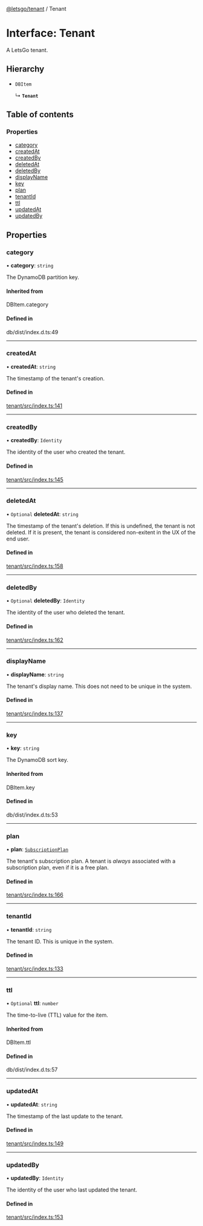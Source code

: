 [@letsgo/tenant](../README.md) / Tenant

# Interface: Tenant

A LetsGo tenant.

## Hierarchy

- `DBItem`

  ↳ **`Tenant`**

## Table of contents

### Properties

- [category](Tenant.md#category)
- [createdAt](Tenant.md#createdat)
- [createdBy](Tenant.md#createdby)
- [deletedAt](Tenant.md#deletedat)
- [deletedBy](Tenant.md#deletedby)
- [displayName](Tenant.md#displayname)
- [key](Tenant.md#key)
- [plan](Tenant.md#plan)
- [tenantId](Tenant.md#tenantid)
- [ttl](Tenant.md#ttl)
- [updatedAt](Tenant.md#updatedat)
- [updatedBy](Tenant.md#updatedby)

## Properties

### category

• **category**: `string`

The DynamoDB partition key.

#### Inherited from

DBItem.category

#### Defined in

db/dist/index.d.ts:49

___

### createdAt

• **createdAt**: `string`

The timestamp of the tenant's creation.

#### Defined in

[tenant/src/index.ts:141](https://github.com/47chapters/letsgo/blob/5310a6f/packages/tenant/src/index.ts#L141)

___

### createdBy

• **createdBy**: `Identity`

The identity of the user who created the tenant.

#### Defined in

[tenant/src/index.ts:145](https://github.com/47chapters/letsgo/blob/5310a6f/packages/tenant/src/index.ts#L145)

___

### deletedAt

• `Optional` **deletedAt**: `string`

The timestamp of the tenant's deletion. If this is undefined, the tenant is not deleted. If it is present,
the tenant is considered non-exitent in the UX of the end user.

#### Defined in

[tenant/src/index.ts:158](https://github.com/47chapters/letsgo/blob/5310a6f/packages/tenant/src/index.ts#L158)

___

### deletedBy

• `Optional` **deletedBy**: `Identity`

The identity of the user who deleted the tenant.

#### Defined in

[tenant/src/index.ts:162](https://github.com/47chapters/letsgo/blob/5310a6f/packages/tenant/src/index.ts#L162)

___

### displayName

• **displayName**: `string`

The tenant's display name. This does not need to be unique in the system.

#### Defined in

[tenant/src/index.ts:137](https://github.com/47chapters/letsgo/blob/5310a6f/packages/tenant/src/index.ts#L137)

___

### key

• **key**: `string`

The DynamoDB sort key.

#### Inherited from

DBItem.key

#### Defined in

db/dist/index.d.ts:53

___

### plan

• **plan**: [`SubscriptionPlan`](SubscriptionPlan.md)

The tenant's subscription plan. A tenant is _always_ associated with a subscription plan, even if it is a free plan.

#### Defined in

[tenant/src/index.ts:166](https://github.com/47chapters/letsgo/blob/5310a6f/packages/tenant/src/index.ts#L166)

___

### tenantId

• **tenantId**: `string`

The tenant ID. This is unique in the system.

#### Defined in

[tenant/src/index.ts:133](https://github.com/47chapters/letsgo/blob/5310a6f/packages/tenant/src/index.ts#L133)

___

### ttl

• `Optional` **ttl**: `number`

The time-to-live (TTL) value for the item.

#### Inherited from

DBItem.ttl

#### Defined in

db/dist/index.d.ts:57

___

### updatedAt

• **updatedAt**: `string`

The timestamp of the last update to the tenant.

#### Defined in

[tenant/src/index.ts:149](https://github.com/47chapters/letsgo/blob/5310a6f/packages/tenant/src/index.ts#L149)

___

### updatedBy

• **updatedBy**: `Identity`

The identity of the user who last updated the tenant.

#### Defined in

[tenant/src/index.ts:153](https://github.com/47chapters/letsgo/blob/5310a6f/packages/tenant/src/index.ts#L153)
